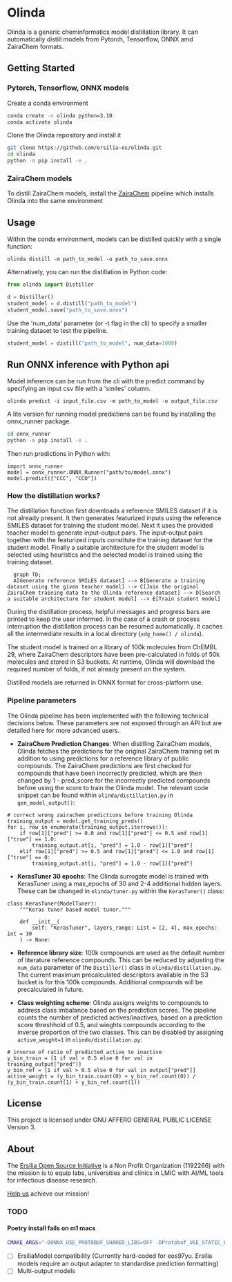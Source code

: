 # Olinda

Olinda is a generic cheminformatics model distillation library.
It can automatically distill models from Pytorch, Tensorflow, ONNX amd ZairaChem formats.

## Getting Started

### Pytorch, Tensorflow, ONNX models
Create a conda environment

```bash
conda create -n olinda python=3.10
conda activate olinda
```

Clone the Olinda repository and install it

```bash
git clone https://github.com/ersilia-os/olinda.git
cd olinda
python -m pip install -e .
```

### ZairaChem models
To distill ZairaChem models, install the [ZairaChem](https://github.com/JHlozek/zaira-chem.git) pipeline which installs Olinda into the same environment


## Usage
Within the conda environment, models can be distilled quickly with a single function:

```
olinda distill -m path_to_model -o path_to_save.onnx
```

Alternatively, you can run the distillation in Python code:

```python
from olinda import Distiller

d = Distiller()
student_model = d.distill("path_to_model")
student_model.save("path_to_save.onnx")
```

Use the 'num_data' parameter (or -t flag in the cli) to specify a smaller training dataset to test the pipeline.

```python
student_model = distill("path_to_model", num_data=1000)
```

## Run ONNX inference with Python api
Model inference can be run from the cli with the predict command by specifying an input csv file with a 'smiles' column.

```
olinda predict -i input_file.csv -m path_to_model -o output_file.csv
```

A lite version for running model predictions can be found by installing the onnx_runner package.
```bash
cd onnx_runner
python -m pip install -e .
```

Then run predictions in Python with:
```
import onnx_runner
model = onnx_runner.ONNX_Runner("path/to/model.onnx")
model.predict(["CCC", "CCO"])
```


### How the distillation works?

The distillation function first downloads a reference SMILES dataset if it is not already present. It then generates featurized inputs using the reference SMILES dataset for training the student model. Next it uses the provided teacher model to generate input-output pairs. The input-output pairs together with the featurized inputs constitute the training dataset for the student model. Finally a suitable architecture for the student model is selected using heuristics and the selected model is trained using the training dataset.

```mermaid
  graph TD;
  A[Generate reference SMILES dataset] --> B[Generate a training dataset using the given teacher model] --> C[Join the original ZairaChem training data to the Olinda reference dataset] --> D[Search a suitable architecture for student model] --> E[Train student model]
```

During the distillation process, helpful messages and progress bars are printed to keep the user informed. In the case of a crash or process interruption the distillation process can be resumed automatically. It caches all the intermediate results in a local directory (`xdg_home() / olinda`).

The student model is trained on a library of 100k molecules from ChEMBL 29, where ZairaChem descriptors have been pre-calculated in folds of 50k molecules and stored in S3 buckets. At runtime, Olinda will download the required number of folds, if not already present on the system.

Distilled models are returned in ONNX format for cross-platform use.

### Pipeline parameters

The Olinda pipeline has been implemented with the following technical decisions below. These parameters are not exposed through an API but are detailed here for more advanced users.

- **ZairaChem Prediction Changes**: When distilling ZairaChem models, Olinda fetches the predictions for the original ZairaChem training set in addition to using predictions for a reference library of public compounds. The ZairaChem predictions are first checked for compounds that have been incorrectly predicted, which are then changed by 1 - pred_score for the incorrectly predicted compounds before using the score to train the Olinda model. The relevant code snippet can be found within ```olinda/distillation.py``` in ```gen_model_output()```:
```
# correct wrong zairachem predictions before training Olinda
training_output = model.get_training_preds()
for i, row in enumerate(training_output.iterrows()):
    if row[1]["pred"] >= 0.0 and row[1]["pred"] <= 0.5 and row[1]["true"] == 1.0:
        training_output.at[i, "pred"] = 1.0 - row[1]["pred"]
    elif row[1]["pred"] >= 0.5 and row[1]["pred"] <= 1.0 and row[1]["true"] == 0:
        training_output.at[i, "pred"] = 1.0 - row[1]["pred"]
```
-  **KerasTuner 30 epochs**: The Olinda surrogate model is trained with KerasTuner using a max_epochs of 30 and 2-4 additional hidden layers. These can be changed in ```olinda/tuner.py``` within the ```KerasTuner()``` class:
```
class KerasTuner(ModelTuner):
    """Keras tuner based model tuner."""

    def __init__(
        self: "KerasTuner", layers_range: List = [2, 4], max_epochs: int = 30
    ) -> None:
```
-  **Reference library size**: 100k compounds are used as the default number of literature reference compounds. This can be reduced by adjusting the ```num_data``` parameter of the ```Distiller()``` class in ```olinda/distillation.py```. The current maximum precalculated descriptors available in the S3 bucket is for this 100k compounds. Additional compounds will be precalculated in future.
  
-  **Class weighting scheme**: Olinda assigns weights to compounds to address class imbalance based on the prediction scores. The pipeline counts the number of predicted actives/inactives, based on a prediction score threshhold of 0.5, and wieghts compounds according to the inverse proportion of the two classes. This can be disabled by assigning ```active_weight=1``` in ```olinda/distillation.py```: 
```
# inverse of ratio of predicted active to inactive 
y_bin_train = [1 if val > 0.5 else 0 for val in training_output["pred"]]
y_bin_ref = [1 if val > 0.5 else 0 for val in output["pred"]]
active_weight = (y_bin_train.count(0) + y_bin_ref.count(0)) / (y_bin_train.count(1) + y_bin_ref.count(1))
```


## License
This project is licensed under GNU AFFERO GENERAL PUBLIC LICENSE Version 3.

## About
The [Ersilia Open Source Initiative](https://ersilia.io) is a Non Profit Organization (1192266) with the mission is to equip labs, universities and clinics in LMIC with AI/ML tools for infectious disease research.

[Help us](https://ersilia.io/model-hub) achieve our mission!




### TODO

#### Poetry install fails on m1 macs

```bash
CMAKE_ARGS="-DONNX_USE_PROTOBUF_SHARED_LIBS=OFF -DProtobuf_USE_STATIC_LIBS=ON" poetry install
```

- [ ] ErsiliaModel compatibility (Currently hard-coded for eos97yu. Ersilia models require an output adapter to standardise prediction formatting)
- [ ] Multi-output models
